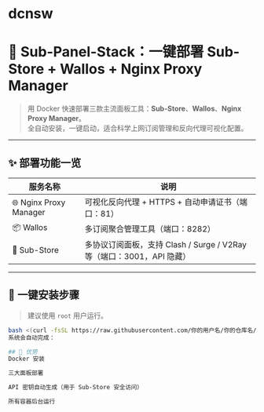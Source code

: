 # dcnsw
# 🐳 Sub-Panel-Stack：一键部署 Sub-Store + Wallos + Nginx Proxy Manager

> 用 Docker 快速部署三款主流面板工具：**Sub-Store**、**Wallos**、**Nginx Proxy Manager**。  
> 全自动安装，一键启动，适合科学上网订阅管理和反向代理可视化配置。

---

## ✨ 部署功能一览

| 服务名称               | 说明                                                                 |
|------------------------|----------------------------------------------------------------------|
| 🌐 Nginx Proxy Manager | 可视化反向代理 + HTTPS + 自动申请证书（端口：81）                     |
| 📦 Wallos              | 多订阅聚合管理工具（端口：8282）                                     |
| 📡 Sub-Store           | 多协议订阅面板，支持 Clash / Surge / V2Ray 等（端口：3001，API 隐藏） |

---

## 🚀 一键安装步骤

> 建议使用 `root` 用户运行。

```bash
bash <(curl -fsSL https://raw.githubusercontent.com/你的用户名/你的仓库名/main/install-all.sh)
系统会自动完成：

## 🚀 优势
Docker 安装

三大面板部署

API 密钥自动生成（用于 Sub-Store 安全访问）

所有容器后台运行
